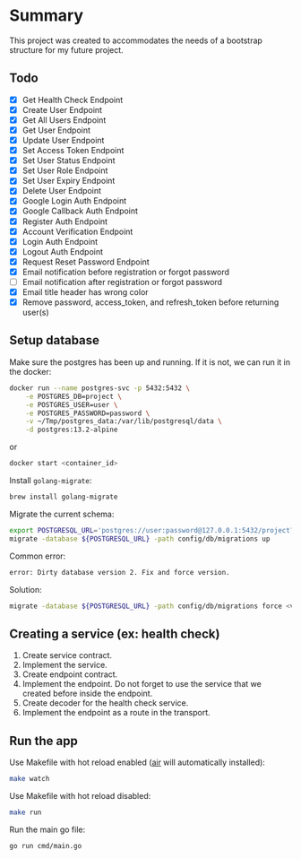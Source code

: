 # Summary

This project was created to accommodates the needs of a bootstrap structure for my future project.

## Todo

- [x] Get Health Check Endpoint
- [x] Create User Endpoint
- [x] Get All Users Endpoint
- [x] Get User Endpoint
- [x] Update User Endpoint
- [x] Set Access Token Endpoint
- [x] Set User Status Endpoint
- [x] Set User Role Endpoint
- [x] Set User Expiry Endpoint
- [x] Delete User Endpoint
- [x] Google Login Auth Endpoint
- [x] Google Callback Auth Endpoint
- [x] Register Auth Endpoint
- [x] Account Verification Endpoint
- [x] Login Auth Endpoint
- [x] Logout Auth Endpoint
- [x] Request Reset Password Endpoint
- [x] Email notification before registration or forgot password
- [ ] Email notification after registration or forgot password
- [x] Email title header has wrong color
- [x] Remove password, access_token, and refresh_token before returning user(s)

## Setup database

Make sure the postgres has been up and running. If it is not, we can run it in the docker:

```sh
docker run --name postgres-svc -p 5432:5432 \
    -e POSTGRES_DB=project \
    -e POSTGRES_USER=user \
    -e POSTGRES_PASSWORD=password \
    -v ~/Tmp/postgres_data:/var/lib/postgresql/data \
    -d postgres:13.2-alpine
```

or

```sh
docker start <container_id>
```

Install `golang-migrate`:

```sh
brew install golang-migrate
```

Migrate the current schema:

```sh
export POSTGRESQL_URL='postgres://user:password@127.0.0.1:5432/project?sslmode=disable'
migrate -database ${POSTGRESQL_URL} -path config/db/migrations up
```

Common error:

```sh
error: Dirty database version 2. Fix and force version.
```

Solution:

```sh
migrate -database ${POSTGRESQL_URL} -path config/db/migrations force <version - 1>
```

## Creating a service (ex: health check)

1. Create service contract.
2. Implement the service.
3. Create endpoint contract.
4. Implement the endpoint. Do not forget to use the service that we created before inside the endpoint.
5. Create decoder for the health check service.
6. Implement the endpoint as a route in the transport.

## Run the app

Use Makefile with hot reload enabled ([air](https://github.com/cosmtrek/air) will automatically installed):

```sh
make watch
```

Use Makefile with hot reload disabled:

```sh
make run
```

Run the main go file:

```sh
go run cmd/main.go
```
